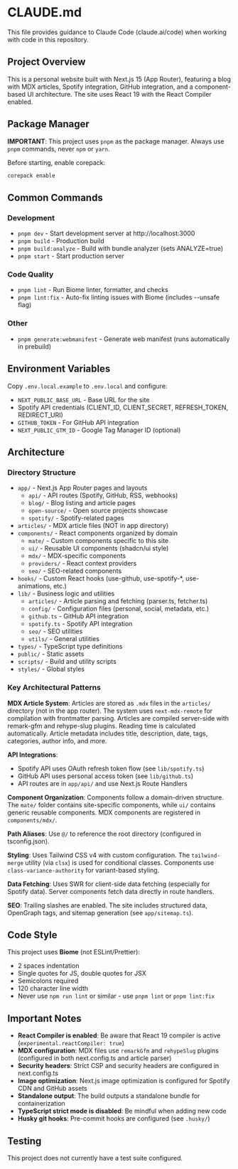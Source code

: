 # CLAUDE.md

This file provides guidance to Claude Code (claude.ai/code) when working with code in this repository.

## Project Overview

This is a personal website built with Next.js 15 (App Router), featuring a blog with MDX articles, Spotify integration, GitHub integration, and a component-based UI architecture. The site uses React 19 with the React Compiler enabled.

## Package Manager

**IMPORTANT**: This project uses `pnpm` as the package manager. Always use `pnpm` commands, never `npm` or `yarn`.

Before starting, enable corepack:
```bash
corepack enable
```

## Common Commands

### Development
- `pnpm dev` - Start development server at http://localhost:3000
- `pnpm build` - Production build
- `pnpm build:analyze` - Build with bundle analyzer (sets ANALYZE=true)
- `pnpm start` - Start production server

### Code Quality
- `pnpm lint` - Run Biome linter, formatter, and checks
- `pnpm lint:fix` - Auto-fix linting issues with Biome (includes --unsafe flag)

### Other
- `pnpm generate:webmanifest` - Generate web manifest (runs automatically in prebuild)

## Environment Variables

Copy `.env.local.example` to `.env.local` and configure:
- `NEXT_PUBLIC_BASE_URL` - Base URL for the site
- Spotify API credentials (CLIENT_ID, CLIENT_SECRET, REFRESH_TOKEN, REDIRECT_URI)
- `GITHUB_TOKEN` - For GitHub API integration
- `NEXT_PUBLIC_GTM_ID` - Google Tag Manager ID (optional)

## Architecture

### Directory Structure

- `app/` - Next.js App Router pages and layouts
  - `api/` - API routes (Spotify, GitHub, RSS, webhooks)
  - `blog/` - Blog listing and article pages
  - `open-source/` - Open source projects showcase
  - `spotify/` - Spotify-related pages
- `articles/` - MDX article files (NOT in app directory)
- `components/` - React components organized by domain
  - `mate/` - Custom components specific to this site
  - `ui/` - Reusable UI components (shadcn/ui style)
  - `mdx/` - MDX-specific components
  - `providers/` - React context providers
  - `seo/` - SEO-related components
- `hooks/` - Custom React hooks (use-github, use-spotify-*, use-animations, etc.)
- `lib/` - Business logic and utilities
  - `articles/` - Article parsing and fetching (parser.ts, fetcher.ts)
  - `config/` - Configuration files (personal, social, metadata, etc.)
  - `github.ts` - GitHub API integration
  - `spotify.ts` - Spotify API integration
  - `seo/` - SEO utilities
  - `utils/` - General utilities
- `types/` - TypeScript type definitions
- `public/` - Static assets
- `scripts/` - Build and utility scripts
- `styles/` - Global styles

### Key Architectural Patterns

**MDX Article System**: Articles are stored as `.mdx` files in the `articles/` directory (not in the app router). The system uses `next-mdx-remote` for compilation with frontmatter parsing. Articles are compiled server-side with remark-gfm and rehype-slug plugins. Reading time is calculated automatically. Article metadata includes title, description, date, tags, categories, author info, and more.

**API Integrations**:
- Spotify API uses OAuth refresh token flow (see `lib/spotify.ts`)
- GitHub API uses personal access token (see `lib/github.ts`)
- API routes are in `app/api/` and use Next.js Route Handlers

**Component Organization**: Components follow a domain-driven structure. The `mate/` folder contains site-specific components, while `ui/` contains generic reusable components. MDX components are registered in `components/mdx/`.

**Path Aliases**: Use `@/` to reference the root directory (configured in tsconfig.json).

**Styling**: Uses Tailwind CSS v4 with custom configuration. The `tailwind-merge` utility (via `clsx`) is used for conditional classes. Components use `class-variance-authority` for variant-based styling.

**Data Fetching**: Uses SWR for client-side data fetching (especially for Spotify data). Server components fetch data directly in route handlers.

**SEO**: Trailing slashes are enabled. The site includes structured data, OpenGraph tags, and sitemap generation (see `app/sitemap.ts`).

## Code Style

This project uses **Biome** (not ESLint/Prettier):
- 2 spaces indentation
- Single quotes for JS, double quotes for JSX
- Semicolons required
- 120 character line width
- Never use `npm run lint` or similar - use `pnpm lint` or `pnpm lint:fix`

## Important Notes

- **React Compiler is enabled**: Be aware that React 19 compiler is active (`experimental.reactCompiler: true`)
- **MDX configuration**: MDX files use `remarkGfm` and `rehypeSlug` plugins (configured in both next.config.ts and article parser)
- **Security headers**: Strict CSP and security headers are configured in next.config.ts
- **Image optimization**: Next.js image optimization is configured for Spotify CDN and GitHub assets
- **Standalone output**: The build outputs a standalone bundle for containerization
- **TypeScript strict mode is disabled**: Be mindful when adding new code
- **Husky git hooks**: Pre-commit hooks are configured (see `.husky/`)

## Testing

This project does not currently have a test suite configured.
